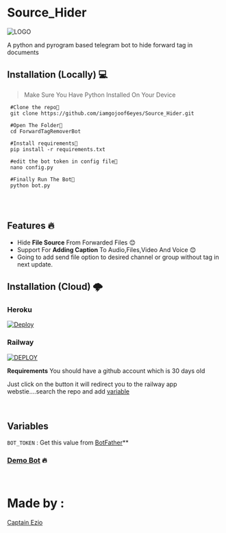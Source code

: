 # Source_Hider

![LOGO](https://te.legra.ph/file/dc6e0b631938b66e38626.jpg)

A python and pyrogram based telegram bot to hide forward tag in documents 

## Installation (Locally) 💻

>Make Sure You Have Python Installed On Your Device


```
 #Clone the repo👾
 git clone https://github.com/iamgojoof6eyes/Source_Hider.git
 
 #Open The Folder📂
 cd ForwardTagRemoverBot
 
 #Install requirements🎯
 pip install -r requirements.txt
 
 #edit the bot token in config file📝
 nano config.py
 
 #Finally Run The Bot🤖
 python bot.py
 
```
<br/>

## Features 🔥

- Hide **File Source** From Forwarded Files 😊
- Support For **Adding Caption** To Audio,Files,Video And Voice 😊
- Going to add send file option to desired channel or group without tag in next update.
 
## Installation (Cloud) 🌩

### Heroku

[![Deploy](https://www.herokucdn.com/deploy/button.svg)](https://heroku.com/deploy?template=https://github.com/iamgojoof6eyes/Source_Hider/tree/main)

### Railway
[![DEPLOY](https://railway.app/button.svg)](https://railway.app)

**Requirements**
You should have a github account which is 30 days old

Just click on the button it will redirect you to the railway app webstie....search the repo and add [variable](#Variables)


<br/>

## Variables 
 `BOT_TOKEN` : Get this value from [BotFather](https://t.me/Botfather)**

### [Demo Bot](https://t.me/ezio18_bot) 🔥

<br/>

# Made by :
[Captain Ezio](https://github.com/iamgojoof6eyes)

